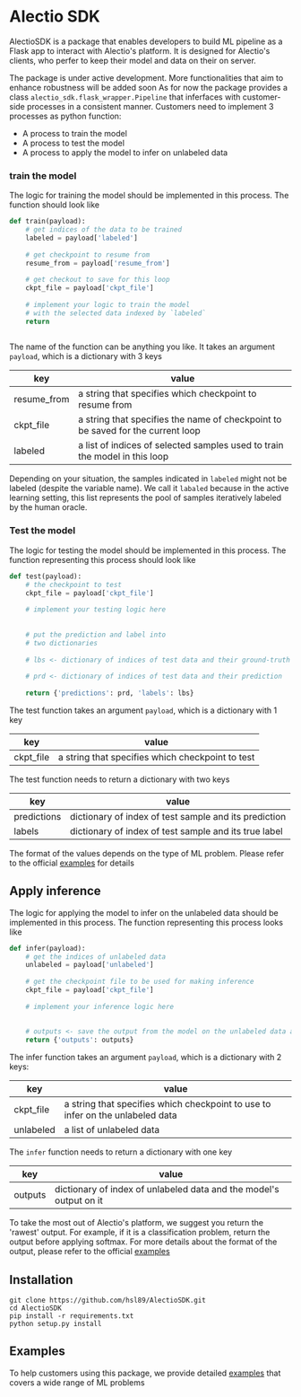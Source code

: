 # Alectio SDK

AlectioSDK is a package that enables developers to build ML pipeline as a Flask app to interact with Alectio's
platform. 
It is designed for Alectio's clients, who perfer to keep their model and data on their on server. 

The package is under active development. More functionalities that aim to enhance robustness will be added soon
As for now the package provides a class `alectio_sdk.flask_wrapper.Pipeline` that inferfaces with customer-side
processes in a consistent manner. Customers need to implement 3 processes as python function:

* A process to train the model
* A process to test the model
* A process to apply the model to infer on unlabeled data

### train the model
The logic for training the model should be implemented in this process. The function should look like

```python
def train(payload):
    # get indices of the data to be trained
    labeled = payload['labeled']
    
    # get checkpoint to resume from
    resume_from = payload['resume_from']
    
    # get checkout to save for this loop
    ckpt_file = payload['ckpt_file']
    
    # implement your logic to train the model
    # with the selected data indexed by `labeled`
    return
    
```

The name of the function can be anything you like. It takes an argument `payload`, which is a 
dictionary with 3 keys

| key | value |
| --- | ----- |
| resume_from | a string that specifies which checkpoint to resume from |
| ckpt_file | a string that specifies the name of checkpoint to be saved for the current loop |
| labeled | a list of indices of selected samples used to train the model in this loop | 

Depending on your situation, the samples indicated in `labeled` might not be labeled (despite the variable
name). We call it `labaled` because in the active learning setting, this list represents the pool of 
samples iteratively labeled by the human oracle. 


### Test the model
The logic for testing the model should be implemented in this process. The function representing this 
process should look like

```python
def test(payload):
    # the checkpoint to test
    ckpt_file = payload['ckpt_file']
    
    # implement your testing logic here
    
    
    # put the prediction and label into 
    # two dictionaries
    
    # lbs <- dictionary of indices of test data and their ground-truth
    
    # prd <- dictionary of indices of test data and their prediction
    
    return {'predictions': prd, 'labels': lbs}
```
The test function takes an argument `payload`, which is a dictionary with 1 key

| key | value |
| --- | ----- | 
| ckpt_file | a string that specifies which checkpoint to test | 

The test function needs to return a dictionary with two keys

| key | value |
| --- | ----- | 
| predictions | dictionary of index of test sample and its prediction |
| labels | dictionary of index of test sample and its true label |

The format of the values depends on the type of ML problem. Please refer to the official
[examples](./examples) for details

## Apply inference
The logic for applying the model to infer on the unlabeled data should be implemented in this process. 
The function representing this process looks like
```python
def infer(payload):
    # get the indices of unlabeled data
    unlabeled = payload['unlabeled']
    
    # get the checkpoint file to be used for making inference
    ckpt_file = payload['ckpt_file']
    
    # implement your inference logic here
    
    
    # outputs <- save the output from the model on the unlabeled data as a dictionary
    return {'outputs': outputs}
```
The infer function takes an argument `payload`, which is a dictionary with 2 keys:

| key | value |
| --- | ----  | 
| ckpt_file | a string that specifies which checkpoint to use to infer on the unlabeled data | 
| unlabeled | a list of unlabeled data |


The `infer` function needs to return a dictionary with one key

| key | value |
| --- | ----- | 
| outputs | dictionary of index of unlabeled data and the model's output on it |

To take the most out of Alectio's platform, we suggest you return the 'rawest' output. For example, 
if it is a classification problem, return the output before applying softmax. 
For more details about the format of the output, please refer to the official [examples](./examples)


## Installation
```
git clone https://github.com/hsl89/AlectioSDK.git
cd AlectioSDK
pip install -r requirements.txt
python setup.py install
```

## Examples 
To help customers using this package, we provide detailed [examples](./examples) that covers a wide range of 
ML problems 





